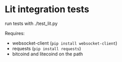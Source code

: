 # Lit integration tests

run tests with ./test_lit.py

Requires:

- websocket-client (`pip install websocket-client`)
- requests (`pip install requests`)
- bitcoind and litecoind on the path
